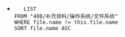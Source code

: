 *   
    ```dataview
	   LIST
	FROM "408/补充资料/操作系统/文件系统"
	WHERE file.name != this.file.name
	SORT file.name ASC
    ```
